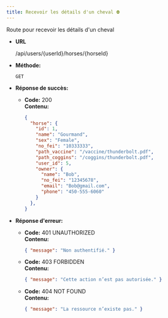 ```yaml
---
title: Recevoir les détails d'un cheval ⛔
---
```


Route pour recevoir les détails d'un cheval


* **URL**

  /api/users/{userId}/horses/{horseId}

* **Méthode:**
  
  `GET`

* **Réponse de succès:**
  
  * **Code:** 200 <br />
    **Contenu:** 
    ```json
    {
      "horse": {
        "id": 1,
        "name": "Gourmand",
        "sex": "Female",
        "no_fei": "10333333",
        "path_vaccine": "/vaccine/thunderbolt.pdf",
        "path_coggins": "/coggins/thunderbolt.pdf",
        "user_id": 5,
        "owner": {
          "name": "Bob",
          "no_fei": "12345678",
          "email": "Bob@gmail.com",
          "phone": "450-555-6060"
        }
      },
    }
    ```

* **Réponse d'erreur:**

  * **Code:** 401 UNAUTHORIZED <br />
    **Contenu:** 
    ```json
    { "message": "Non authentifié." }
    ```

  * **Code:** 403 FORBIDDEN <br />
    **Contenu:** 
    ```json
    { "message": "Cette action n’est pas autorisée." }
    ```

  * **Code:** 404 NOT FOUND <br />
    **Contenu:** 
    ```json
    { "message": "La ressource n’existe pas." }
    ```
